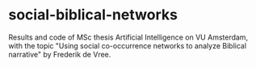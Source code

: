 # social-biblical-networks
Results and code of MSc thesis Artificial Intelligence on VU Amsterdam, with the topic "Using social co-occurrence networks to analyze Biblical narrative" by Frederik de Vree.
